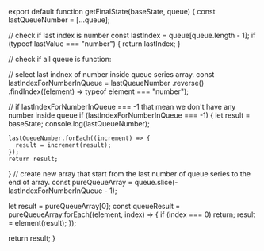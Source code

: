 export default function getFinalState(baseState, queue) {
const lastQueueNumber = [...queue];

// check if last index is number
const lastIndex = queue[queue.length - 1];
if (typeof lastValue === "number") {
return lastIndex;
}

// check if all queue is function:

// select last indnex of number inside queue series array.
const lastIndexForNumberInQueue = lastQueueNumber
.reverse()
.findIndex((element) => typeof element === "number");

// if lastIndexForNumberInQueue === -1 that mean we don't have any number inside queue
if (lastIndexForNumberInQueue === -1) {
let result = baseState;
console.log(lastQueueNumber);

    lastQueueNumber.forEach((increment) => {
      result = increment(result);
    });
    return result;

}
// create new array that start from the last number of queue series to the end of array.
const pureQueueArray = queue.slice(-lastIndexForNumberInQueue - 1);

let result = pureQueueArray[0];
const queueResult = pureQueueArray.forEach((element, index) => {
if (index === 0) return;
result = element(result);
});

return result;
}
